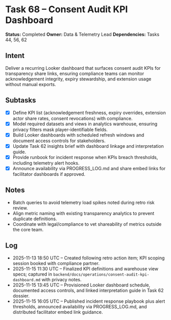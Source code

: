 # Task 68 – Consent Audit KPI Dashboard

**Status:** Completed
**Owner:** Data & Telemetry Lead
**Dependencies:** Tasks 44, 56, 62

## Intent
Deliver a recurring Looker dashboard that surfaces consent audit KPIs for transparency share links, ensuring compliance teams can monitor acknowledgement integrity, expiry stewardship, and extension usage without manual exports.

## Subtasks
- [x] Define KPI list (acknowledgement freshness, expiry overrides, extension actor share rates, consent revocations) with compliance.
- [x] Model required datasets and views in analytics warehouse, ensuring privacy filters mask player-identifiable fields.
- [x] Build Looker dashboards with scheduled refresh windows and document access controls for stakeholders.
- [x] Update Task 62 insights brief with dashboard linkage and interpretation guide.
- [x] Provide runbook for incident response when KPIs breach thresholds, including telemetry alert hooks.
- [x] Announce availability via PROGRESS_LOG.md and share embed links for facilitator dashboards if approved.

## Notes
- Batch queries to avoid telemetry load spikes noted during retro risk review.
- Align metric naming with existing transparency analytics to prevent duplicate definitions.
- Coordinate with legal/compliance to vet shareability of metrics outside the core team.

## Log
- 2025-11-13 18:50 UTC – Created following retro action item; KPI scoping session booked with compliance partner.
- 2025-11-15 11:30 UTC – Finalized KPI definitions and warehouse view specs; captured in `backend/docs/operations/consent-audit-kpi-dashboard.md` with privacy notes.
- 2025-11-15 13:45 UTC – Provisioned Looker dashboard schedule, documented access controls, and linked interpretation guide in Task 62 dossier.
- 2025-11-15 16:05 UTC – Published incident response playbook plus alert thresholds, announced availability via PROGRESS_LOG.md, and distributed facilitator embed link guidance.
